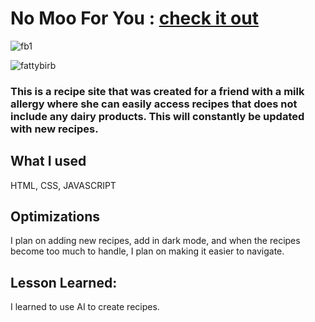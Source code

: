 # No Moo For You : [check it out](nomooforyou.netlify.app)


![fb1](https://user-images.githubusercontent.com/98113417/204052890-5eb23526-001f-473d-83c7-8605af57a1ad.jpg)

![fattybirb](https://user-images.githubusercontent.com/98113417/204052020-63e6b125-f45e-4eca-9769-719bf270f6c8.jpg)


### This is a recipe site that was created for a friend with a milk allergy where she can easily access recipes that does not include any dairy products. This will constantly be updated with new recipes.

## What I used
HTML, CSS, JAVASCRIPT


## Optimizations
I plan on adding new recipes, add in dark mode, and when the recipes become too much to handle, I plan on making it easier to navigate.


## Lesson Learned:
I learned to use AI to create recipes. 

